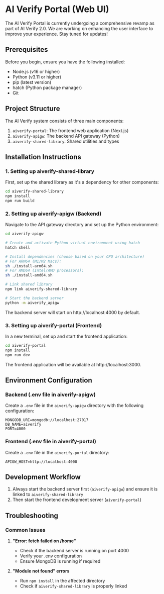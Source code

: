 # AI Verify Portal (Web UI)

The AI Verify Portal is currently undergoing a comprehensive revamp as part of AI Verify 2.0. We are working on enhancing the user interface to improve your experience. Stay tuned for updates!

## Prerequisites

Before you begin, ensure you have the following installed:

- Node.js (v16 or higher)
- Python (v3.11 or higher)
- pip (latest version)
- hatch (Python package manager)
- Git

## Project Structure

The AI Verify system consists of three main components:

1. `aiverify-portal`: The frontend web application (Next.js)
2. `aiverify-apigw`: The backend API gateway (Python)
3. `aiverify-shared-library`: Shared utilities and types

## Installation Instructions

### 1. Setting up aiverify-shared-library

First, set up the shared library as it's a dependency for other components:

```bash
cd aiverify-shared-library
npm install
npm run build
```

### 2. Setting up aiverify-apigw (Backend)

Navigate to the API gateway directory and set up the Python environment:

```bash
cd aiverify-apigw

# Create and activate Python virtual environment using hatch
hatch shell

# Install dependencies (choose based on your CPU architecture)
# For ARM64 (M1/M2 Macs):
sh ./install-arm64.sh
# For AMD64 (Intel/AMD processors):
sh ./install-amd64.sh

# Link shared library
npm link aiverify-shared-library

# Start the backend server
python -m aiverify_apigw
```

The backend server will start on http://localhost:4000 by default.

### 3. Setting up aiverify-portal (Frontend)

In a new terminal, set up and start the frontend application:

```bash
cd aiverify-portal
npm install
npm run dev
```

The frontend application will be available at http://localhost:3000.

## Environment Configuration

### Backend (.env file in aiverify-apigw)

Create a `.env` file in the `aiverify-apigw` directory with the following configuration:

```env
MONGODB_URI=mongodb://localhost:27017
DB_NAME=aiverify
PORT=4000
```

### Frontend (.env file in aiverify-portal)

Create a `.env` file in the `aiverify-portal` directory:

```env
APIGW_HOST=http://localhost:4000
```

## Development Workflow

1. Always start the backend server first (`aiverify-apigw`) and ensure it is linked to `aiverify-shared-library`
2. Then start the frontend development server (`aiverify-portal`)

## Troubleshooting

### Common Issues

1. **"Error: fetch failed on /home"**

   - Check if the backend server is running on port 4000
   - Verify your .env configuration
   - Ensure MongoDB is running if required

2. **"Module not found" errors**

   - Run `npm install` in the affected directory
   - Check if `aiverify-shared-library` is properly linked
